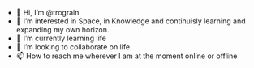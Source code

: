 - 👋 Hi, I’m @trograin
- 👀 I’m interested in Space, in Knowledge and continuisly learning and expanding my own horizon.
- 🌱 I’m currently learning life
- 💞️ I’m looking to collaborate on life
- 📫 How to reach me wherever I am at the moment online or offline

<!---
trograin/trograin is a ✨ special ✨ repository because its `README.md` (this file) appears on your GitHub profile.
You can click the Preview link to take a look at your changes.
--->
